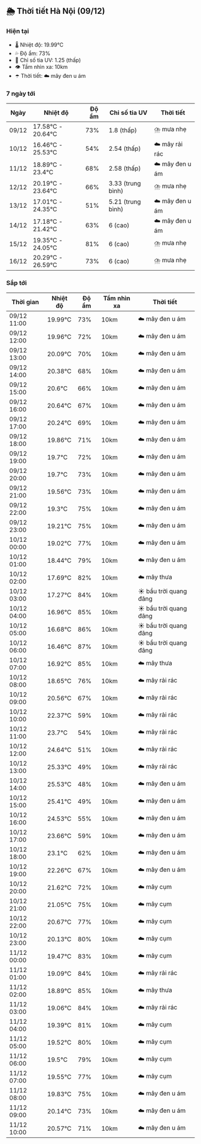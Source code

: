 ## 🌦️ Thời tiết Hà Nội (09/12)

### Hiện tại

- 🌡️ Nhiệt độ: 19.99℃
- 💦 Độ ẩm: 73%
- 🌟 Chỉ số tia UV: 1.25 (thấp)
- 👁️ Tầm nhìn xa: 10km
- ☂️ Thời tiết: ☁️ mây đen u ám

### 7 ngày tới

| Ngày | Nhiệt độ | Độ ẩm | Chỉ số tia UV | Thời tiết |
| --- | --- | --- | --- | --- |
| 09/12 | 17.58℃ - 20.64℃ | 73% | 1.8 (thấp) | ⛈️ mưa nhẹ |
| 10/12 | 16.46℃ - 25.53℃ | 54% | 2.54 (thấp) | ☁️ mây rải rác |
| 11/12 | 18.89℃ - 23.4℃ | 68% | 2.58 (thấp) | ☁️ mây đen u ám |
| 12/12 | 20.19℃ - 23.64℃ | 66% | 3.33 (trung bình) | ⛈️ mưa nhẹ |
| 13/12 | 17.01℃ - 24.35℃ | 51% | 5.21 (trung bình) | ☁️ mây đen u ám |
| 14/12 | 17.18℃ - 21.42℃ | 63% | 6 (cao) | ☁️ mây đen u ám |
| 15/12 | 19.35℃ - 24.05℃ | 81% | 6 (cao) | ⛈️ mưa nhẹ |
| 16/12 | 20.29℃ - 26.59℃ | 73% | 6 (cao) | ⛈️ mưa nhẹ |

### Sắp tới

| Thời gian | Nhiệt độ | Độ ẩm | Tầm nhìn xa | Thời tiết |
| --- | --- | --- | --- | --- |
| 09/12 11:00 | 19.99℃ | 73% | 10km | ☁️ mây đen u ám |
| 09/12 12:00 | 19.96℃ | 72% | 10km | ☁️ mây đen u ám |
| 09/12 13:00 | 20.09℃ | 70% | 10km | ☁️ mây đen u ám |
| 09/12 14:00 | 20.38℃ | 68% | 10km | ☁️ mây đen u ám |
| 09/12 15:00 | 20.6℃ | 66% | 10km | ☁️ mây đen u ám |
| 09/12 16:00 | 20.64℃ | 67% | 10km | ☁️ mây đen u ám |
| 09/12 17:00 | 20.24℃ | 69% | 10km | ☁️ mây đen u ám |
| 09/12 18:00 | 19.86℃ | 71% | 10km | ☁️ mây đen u ám |
| 09/12 19:00 | 19.7℃ | 72% | 10km | ☁️ mây đen u ám |
| 09/12 20:00 | 19.7℃ | 73% | 10km | ☁️ mây đen u ám |
| 09/12 21:00 | 19.56℃ | 73% | 10km | ☁️ mây đen u ám |
| 09/12 22:00 | 19.3℃ | 75% | 10km | ☁️ mây đen u ám |
| 09/12 23:00 | 19.21℃ | 75% | 10km | ☁️ mây đen u ám |
| 10/12 00:00 | 19.02℃ | 77% | 10km | ☁️ mây đen u ám |
| 10/12 01:00 | 18.44℃ | 79% | 10km | ☁️ mây đen u ám |
| 10/12 02:00 | 17.69℃ | 82% | 10km | ☁️ mây thưa |
| 10/12 03:00 | 17.27℃ | 84% | 10km | ☀️ bầu trời quang đãng |
| 10/12 04:00 | 16.96℃ | 85% | 10km | ☀️ bầu trời quang đãng |
| 10/12 05:00 | 16.68℃ | 86% | 10km | ☀️ bầu trời quang đãng |
| 10/12 06:00 | 16.46℃ | 87% | 10km | ☀️ bầu trời quang đãng |
| 10/12 07:00 | 16.92℃ | 85% | 10km | ☁️ mây thưa |
| 10/12 08:00 | 18.65℃ | 76% | 10km | ☁️ mây rải rác |
| 10/12 09:00 | 20.56℃ | 67% | 10km | ☁️ mây rải rác |
| 10/12 10:00 | 22.37℃ | 59% | 10km | ☁️ mây rải rác |
| 10/12 11:00 | 23.7℃ | 54% | 10km | ☁️ mây rải rác |
| 10/12 12:00 | 24.64℃ | 51% | 10km | ☁️ mây rải rác |
| 10/12 13:00 | 25.33℃ | 49% | 10km | ☁️ mây rải rác |
| 10/12 14:00 | 25.53℃ | 48% | 10km | ☁️ mây đen u ám |
| 10/12 15:00 | 25.41℃ | 49% | 10km | ☁️ mây đen u ám |
| 10/12 16:00 | 24.53℃ | 55% | 10km | ☁️ mây đen u ám |
| 10/12 17:00 | 23.66℃ | 59% | 10km | ☁️ mây đen u ám |
| 10/12 18:00 | 23.1℃ | 62% | 10km | ☁️ mây đen u ám |
| 10/12 19:00 | 22.26℃ | 67% | 10km | ☁️ mây đen u ám |
| 10/12 20:00 | 21.62℃ | 72% | 10km | ☁️ mây cụm |
| 10/12 21:00 | 21.05℃ | 75% | 10km | ☁️ mây cụm |
| 10/12 22:00 | 20.67℃ | 77% | 10km | ☁️ mây cụm |
| 10/12 23:00 | 20.13℃ | 80% | 10km | ☁️ mây cụm |
| 11/12 00:00 | 19.47℃ | 83% | 10km | ☁️ mây cụm |
| 11/12 01:00 | 19.09℃ | 84% | 10km | ☁️ mây rải rác |
| 11/12 02:00 | 18.89℃ | 85% | 10km | ☁️ mây thưa |
| 11/12 03:00 | 19.06℃ | 84% | 10km | ☁️ mây rải rác |
| 11/12 04:00 | 19.39℃ | 81% | 10km | ☁️ mây cụm |
| 11/12 05:00 | 19.52℃ | 80% | 10km | ☁️ mây cụm |
| 11/12 06:00 | 19.5℃ | 79% | 10km | ☁️ mây cụm |
| 11/12 07:00 | 19.55℃ | 77% | 10km | ☁️ mây cụm |
| 11/12 08:00 | 19.83℃ | 75% | 10km | ☁️ mây đen u ám |
| 11/12 09:00 | 20.14℃ | 73% | 10km | ☁️ mây đen u ám |
| 11/12 10:00 | 20.57℃ | 71% | 10km | ☁️ mây đen u ám |
